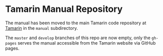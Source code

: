 # Tamarin Manual Repository

The manual has been moved to the main Tamarin code repository at
[Tamarin](https://github.com/tamarin-prover/tamarin-prover) in the `manual` subdirectory.

The `master` and `develop` branches of this repo are now empty, only the `gh-pages` serves the manual accessible from the Tamarin website via GitHub pages.
